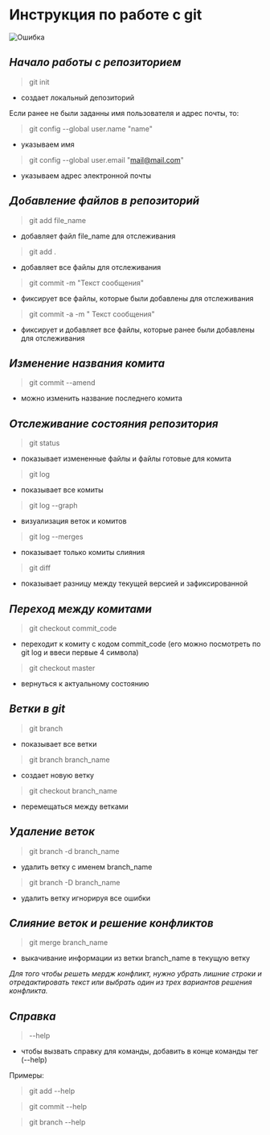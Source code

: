 # Инструкция по работе c git

![Ошибка](1.jpg)

## *Начало работы с репозиторием*

> git init

* создает локальный депозиторий

Если ранее не были заданны имя пользователя и адрес почты, то:

> git config --global user.name "name"

* указываем имя

> git config --global user.email "mail@mail.com"

* указываем адрес электронной почты

## *Добавление файлов в репозиторий*

> git add file_name

* добавляет файл file_name для отслеживания

> git add .

* добавляет все файлы для отслеживания

> git commit -m "Текст сообщения"

* фиксирует все файлы, которые были добавлены для отслеживания

> git commit -a -m " Текст сообщения"

* фиксирует и добавляет все файлы, которые ранее были добавлены для отслеживания

## *Изменение названия комита*

> git commit --amend

* можно изменить название последнего комита

## *Отслеживание состояния репозитория*

> git status

* показывает измененные файлы и файлы готовые для комита

> git log

* показывает все комиты

> git log --graph

* визуализация веток и комитов

> git log --merges

* показывает только комиты слияния

> git diff

* показывает разницу между текущей версией и зафиксированной

## *Переход между комитами*

> git checkout commit_code

* переходит к комиту с кодом commit_code (его можно посмотреть по git log и ввеси первые 4 символа)

> git checkout master

* вернуться к актуальному состоянию

## *Ветки в git*

> git branch

* показывает все ветки

> git branch branch_name

* создает новую ветку

> git checkout branch_name

* перемещаться между ветками

## *Удаление веток*

> git branch -d branch_name

* удалить ветку с именем branch_name

> git branch -D branch_name

* удалить ветку игнорируя все ошибки

## *Слияние веток и решение конфликтов*

> git merge branch_name

* выкачивание информации из ветки branch_name в текущую ветку

*Для того чтобы решеть мердж конфликт, нужно убрать лишние строки и отредактировать текст или выбрать один из трех вариантов решения конфликта.*  

## *Справка*

> --help

* чтобы вызвать справку для команды, добавить в конце команды тег (--help)

Примеры:

> git add --help

> git commit --help

> git branch --help
